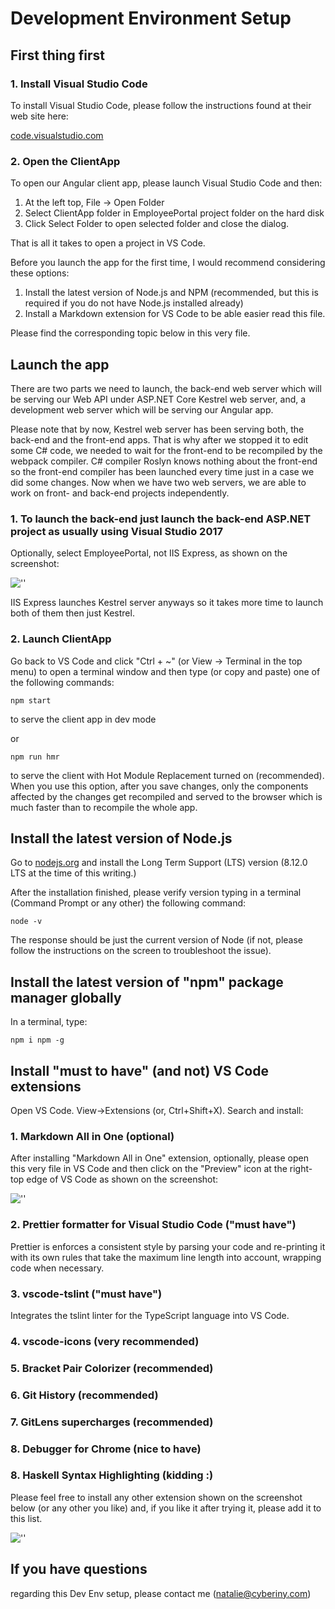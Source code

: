 # Development Environment Setup

## First thing first

### 1. Install Visual Studio Code

To install Visual Studio Code, please follow the instructions found at their web site here:

[code.visualstudio.com](https://code.visualstudio.com/)

### 2. Open the ClientApp

To open our Angular client app, please launch Visual Studio Code and then:

1. At the left top, File -> Open Folder
2. Select ClientApp folder in EmployeePortal project folder on the hard disk
3. Click Select Folder to open selected folder and close the dialog.

That is all it takes to open a project in VS Code.

Before you launch the app for the first time,
I would recommend considering these options:

1. Install the latest version of Node.js and NPM (recommended, but this is required if you do not have Node.js installed already)
2. Install a Markdown extension for VS Code to be able easier read this file.

Please find the corresponding topic below in this very file.

## Launch the app

There are two parts we need to launch, the back-end web server which will be serving
our Web API under ASP.NET Core Kestrel web server, and, a development web server which
will be serving our Angular app.

Please note that by now, Kestrel web server has been serving both,
the back-end and the front-end apps. That is why after we stopped it to edit some C# code,
we needed to wait for the front-end to be recompiled by the webpack compiler.
C# compiler Roslyn knows nothing about the front-end so the front-end compiler
has been launched every time just in a case we did some changes. Now when we have two web servers,
we are able to work on front- and back-end projects independently.

### 1. To launch the back-end just launch the back-end ASP.NET project as usually using Visual Studio 2017

Optionally, select EmployeePortal, not IIS Express, as shown on the screenshot:

![''](./LaunchKestrel.PNG)

IIS Express launches Kestrel server anyways so it takes more time to launch both of them then just Kestrel.

### 2. Launch ClientApp

Go back to VS Code and click "Ctrl + ~" (or View -> Terminal in the top menu) to open a terminal
window and then type (or copy and paste) one of the following commands:

```''
npm start
```

to serve the client app in dev mode

or

```''
npm run hmr
```

to serve the client with Hot Module Replacement turned on (recommended).
When you use this option, after you save changes, only the components
affected by the changes get recompiled and served to the browser which
is much faster than to recompile the whole app.

## Install the latest version of Node.js

Go to [nodejs.org](https://nodejs.org)
and install the Long Term Support (LTS) version (8.12.0 LTS at the time of this writing.)

After the installation finished, please verify version typing in a terminal (Command Prompt or any other) the following command:

```''
node -v
```

The response should be just the current version of Node (if not, please follow the instructions on the screen to troubleshoot the issue).

## Install the latest version of "npm" package manager globally

In a terminal, type:

```''
npm i npm -g
```

## Install "must to have" (and not) VS Code extensions

Open VS Code. View->Extensions (or, Ctrl+Shift+X). Search and install:

### 1. Markdown All in One (optional)

After installing "Markdown All in One" extension, optionally, please open this very file in VS Code
and then click on the "Preview" icon at the right-top edge of VS Code as shown on the screenshot:

![''](./PreviewIcon.PNG)

### 2. Prettier formatter for Visual Studio Code ("must have")

Prettier is enforces a consistent style by parsing your code and re-printing it with its own rules that take the maximum line length into account, wrapping code when necessary.

### 3. vscode-tslint ("must have")

Integrates the tslint linter for the TypeScript language into VS Code.

### 4. vscode-icons (very recommended)

### 5. Bracket Pair Colorizer (recommended)

### 6. Git History (recommended)

### 7. GitLens supercharges (recommended)

### 8. Debugger for Chrome (nice to have)

### 8. Haskell Syntax Highlighting (kidding :)

Please feel free to install any other extension shown on the screenshot below
(or any other you like) and, if you like it after trying it, please add it to this list.

![''](./VSCodeExtensionsList.PNG)

## If you have questions

regarding this Dev Env setup, please contact me (natalie@cyberiny.com)
